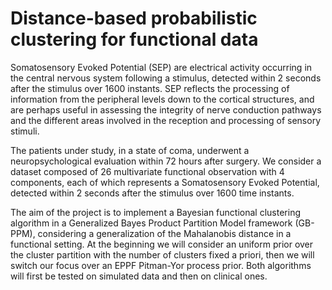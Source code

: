 # Distance-based probabilistic clustering for functional data
Somatosensory Evoked Potential (SEP) are electrical activity occurring in the central nervous system following a stimulus, detected within 2 seconds after the stimulus over 1600 instants.
SEP reflects the processing of information from the peripheral levels down to the cortical structures, and are perhaps useful in assessing the integrity of nerve conduction pathways and the different areas involved in the reception and processing of sensory stimuli.

The patients under study, in a state of coma, underwent a neuropsychological evaluation within 72 hours after surgery. We consider a dataset composed of 26 multivariate functional observation
with 4 components, each of which represents a Somatosensory Evoked Potential, detected within 2 seconds after the stimulus over 1600 time instants.

The aim of the project is to implement a Bayesian functional clustering algorithm in a Generalized Bayes Product Partition Model framework (GB-PPM), considering a generalization of the Mahalanobis distance in a functional setting.
At the beginning we will consider an uniform prior over the cluster partition with the number of clusters fixed a priori, then we will switch our focus over an EPPF Pitman-Yor process prior. Both algorithms will first be tested on simulated data and then on clinical ones.
